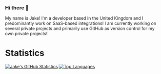 ### Hi there 👋

My name is Jake! I'm a developer based in the United Kingdom and I predominantly work on SaaS-based integrations! I am currently working on several private projects and primarily use GitHub as version control for my own private projects!

# Statistics
[![Jake's GitHub Statistics](https://github-readme-stats.vercel.app/api?username=xbpuk)](https://github.com/xbpuk/github-readme-stats)
[![Top Languages](https://github-readme-stats.vercel.app/api/top-langs/?username=xbpuk&layout=donut)](https://github.com/xbpuk/github-readme-stats)


<!--
**qutosdev/qutosdev** is a ✨ _special_ ✨ repository because its `README.md` (this file) appears on your GitHub profile.

Here are some ideas to get you started:

- 🔭 I’m currently working on ...
- 🌱 I’m currently learning ...
- 👯 I’m looking to collaborate on ...
- 🤔 I’m looking for help with ...
- 💬 Ask me about ...
- 📫 How to reach me: ...
- 😄 Pronouns: ...
- ⚡ Fun fact: ...
-->
